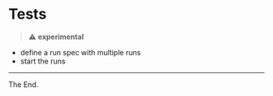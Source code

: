 # Tests

> :warning: **experimental**

- define a run spec with multiple runs
- start the runs

---
The End.

